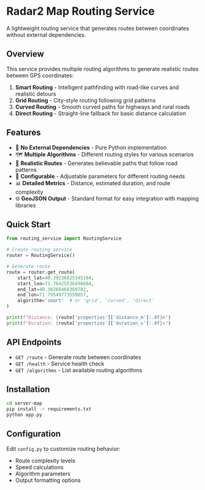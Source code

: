 # Radar2 Map Routing Service

A lightweight routing service that generates routes between coordinates without external dependencies.

## Overview

This service provides multiple routing algorithms to generate realistic routes between GPS coordinates:

1. **Smart Routing** - Intelligent pathfinding with road-like curves and realistic detours
2. **Grid Routing** - City-style routing following grid patterns
3. **Curved Routing** - Smooth curved paths for highways and rural roads
4. **Direct Routing** - Straight-line fallback for basic distance calculation

## Features

- 🚀 **No External Dependencies** - Pure Python implementation
- 🗺️ **Multiple Algorithms** - Different routing styles for various scenarios  
- 📍 **Realistic Routes** - Generates believable paths that follow road patterns
- 🔧 **Configurable** - Adjustable parameters for different routing needs
- 📊 **Detailed Metrics** - Distance, estimated duration, and route complexity
- 🌐 **GeoJSON Output** - Standard format for easy integration with mapping libraries

## Quick Start

```python
from routing_service import RoutingService

# Create routing service
router = RoutingService()

# Generate route
route = router.get_route(
    start_lat=40.39236025345184, 
    start_lon=71.76425536498604,
    end_lat=40.38268468389782, 
    end_lon=71.79549773559057,
    algorithm='smart'  # or 'grid', 'curved', 'direct'
)

print(f"Distance: {route['properties']['distance_m']:.0f}m")
print(f"Duration: {route['properties']['duration_s']:.0f}s")
```

## API Endpoints

- `GET /route` - Generate route between coordinates
- `GET /health` - Service health check
- `GET /algorithms` - List available routing algorithms

## Installation

```bash
cd server-map
pip install -r requirements.txt
python app.py
```

## Configuration

Edit `config.py` to customize routing behavior:

- Route complexity levels
- Speed calculations
- Algorithm parameters
- Output formatting options